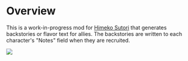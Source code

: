 # Overview
This is a work-in-progress mod for [Himeko Sutori](https://himekosutori.com/) that generates backstories or flavor text for allies. The backstories are written to each character's "Notes" field when they are recruited.

![](https://thumbs.gfycat.com/DelayedPalatableJuliabutterfly-size_restricted.gif)
